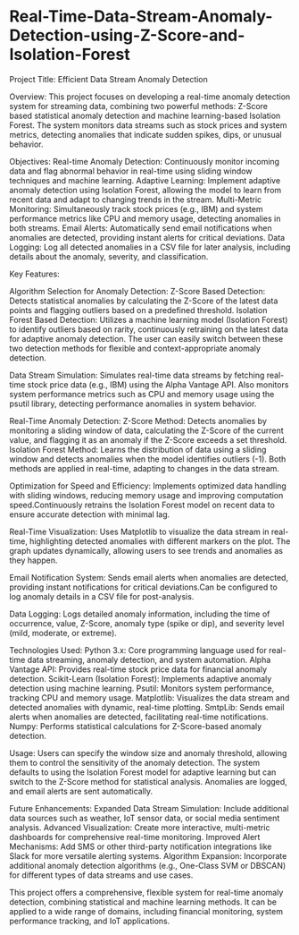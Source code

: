 # Real-Time-Data-Stream-Anomaly-Detection-using-Z-Score-and-Isolation-Forest
Project Title: Efficient Data Stream Anomaly Detection

Overview:
This project focuses on developing a real-time anomaly detection system for streaming data, combining two powerful methods: Z-Score based statistical anomaly detection and machine learning-based Isolation Forest. The system monitors data streams such as stock prices and system metrics, detecting anomalies that indicate sudden spikes, dips, or unusual behavior.

Objectives:
Real-time Anomaly Detection: Continuously monitor incoming data and flag abnormal behavior in real-time using sliding window techniques and machine learning.
Adaptive Learning: Implement adaptive anomaly detection using Isolation Forest, allowing the model to learn from recent data and adapt to changing trends in the stream.
Multi-Metric Monitoring: Simultaneously track stock prices (e.g., IBM) and system performance metrics like CPU and memory usage, detecting anomalies in both streams.
Email Alerts: Automatically send email notifications when anomalies are detected, providing instant alerts for critical deviations.
Data Logging: Log all detected anomalies in a CSV file for later analysis, including details about the anomaly, severity, and classification.


Key Features:

Algorithm Selection for Anomaly Detection:
Z-Score Based Detection: Detects statistical anomalies by calculating the Z-Score of the latest data points and flagging outliers based on a predefined threshold.
Isolation Forest Based Detection: Utilizes a machine learning model (Isolation Forest) to identify outliers based on rarity, continuously retraining on the latest data for adaptive anomaly detection.
The user can easily switch between these two detection methods for flexible and context-appropriate anomaly detection.

Data Stream Simulation:
Simulates real-time data streams by fetching real-time stock price data (e.g., IBM) using the Alpha Vantage API.
Also monitors system performance metrics such as CPU and memory usage using the psutil library, detecting performance anomalies in system behavior.

Real-Time Anomaly Detection:
Z-Score Method: Detects anomalies by monitoring a sliding window of data, calculating the Z-Score of the current value, and flagging it as an anomaly if the Z-Score exceeds a set threshold.
Isolation Forest Method: Learns the distribution of data using a sliding window and detects anomalies when the model identifies outliers (-1).
Both methods are applied in real-time, adapting to changes in the data stream.

Optimization for Speed and Efficiency:
Implements optimized data handling with sliding windows, reducing memory usage and improving computation speed.Continuously retrains the Isolation Forest model on recent data to ensure accurate detection with minimal lag.

Real-Time Visualization:
Uses Matplotlib to visualize the data stream in real-time, highlighting detected anomalies with different markers on the plot.
The graph updates dynamically, allowing users to see trends and anomalies as they happen.

Email Notification System:
Sends email alerts when anomalies are detected, providing instant notifications for critical deviations.Can be configured to log anomaly details in a CSV file for post-analysis.

Data Logging:
Logs detailed anomaly information, including the time of occurrence, value, Z-Score, anomaly type (spike or dip), and severity level (mild, moderate, or extreme).

Technologies Used:
Python 3.x: Core programming language used for real-time data streaming, anomaly detection, and system automation.
Alpha Vantage API: Provides real-time stock price data for financial anomaly detection.
Scikit-Learn (Isolation Forest): Implements adaptive anomaly detection using machine learning.
Psutil: Monitors system performance, tracking CPU and memory usage.
Matplotlib: Visualizes the data stream and detected anomalies with dynamic, real-time plotting.
SmtpLib: Sends email alerts when anomalies are detected, facilitating real-time notifications.
Numpy: Performs statistical calculations for Z-Score-based anomaly detection.

Usage:
Users can specify the window size and anomaly threshold, allowing them to control the sensitivity of the anomaly detection.
The system defaults to using the Isolation Forest model for adaptive learning but can switch to the Z-Score method for statistical analysis.
Anomalies are logged, and email alerts are sent automatically.

Future Enhancements:
Expanded Data Stream Simulation: Include additional data sources such as weather, IoT sensor data, or social media sentiment analysis.
Advanced Visualization: Create more interactive, multi-metric dashboards for comprehensive real-time monitoring.
Improved Alert Mechanisms: Add SMS or other third-party notification integrations like Slack for more versatile alerting systems.
Algorithm Expansion: Incorporate additional anomaly detection algorithms (e.g., One-Class SVM or DBSCAN) for different types of data streams and use cases.

This project offers a comprehensive, flexible system for real-time anomaly detection, combining statistical and machine learning methods. It can be applied to a wide range of domains, including financial monitoring, system performance tracking, and IoT applications.
